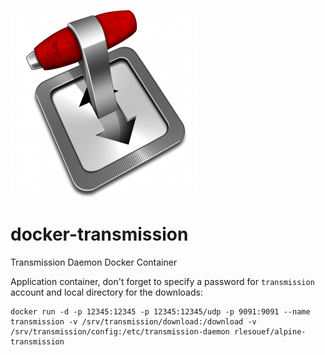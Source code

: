 [![logo](https://raw.githubusercontent.com/dperson/transmission/master/logo.png)](https://www.transmissionbt.com/)

docker-transmission
===================

Transmission Daemon Docker Container

Application container, don't forget to specify a password for `transmission` account and local directory for the downloads:

```
docker run -d -p 12345:12345 -p 12345:12345/udp -p 9091:9091 --name transmission -v /srv/transmission/download:/download -v /srv/transmission/config:/etc/transmission-daemon rlesouef/alpine-transmission

```
